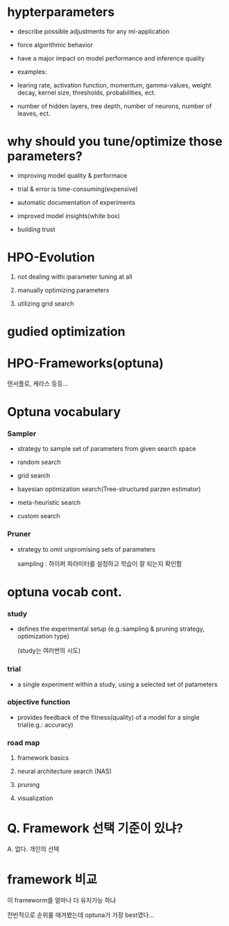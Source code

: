 # hypterparameters

- describe possible adjustments for any ml-application

- force algorithmic behavior

- have a major impact on model performance and inference quality

- examples:

- learing rate, activation function, momentum, gamma-values, weight decay, kernel size, thresholds, probabilities, ect.

- number of hidden layers, tree depth, number of neurons, number of leaves, ect.

# why should you tune/optimize those parameters?

- improving model quality & performace

- trial & error is time-consuming(expensive)

- automatic documentation of experiments

- improved model insights(white box)

- building trust

# HPO-Evolution

1. not dealing withi iparameter tuning at all

2. manually optimizing parameters

3. utilizing grid search

# gudied optimization

# HPO-Frameworks(optuna)

  텐서플로, 케라스 등등...

# Optuna vocabulary

### Sampler

- strategy to sample set of parameters from given search space

- random search

- grid search

- bayesian optimization search(Tree-structured parzen estimator)

- meta-heuristic search

- custom search

### Pruner

- strategy to omit unpromising sets of parameters

  sampling : 하이퍼 파라미터를 설정하고 학습이 잘 되는지 확인함

# optuna vocab cont.

### study

- defines the experimental setup (e.g.:sampling & pruning strategy, optimization type)

  (study는 여러번의 시도)

### trial

- a single experiment within a study, using a selected set of patameters

### objective function

- provides feedback of the fitness(quality) of a model for a single trial(e.g.: accuracy)

### road map

1. framework basics

2. neural architecture search (NAS)

3. pruning

4. visualization


# Q. Framework 선택 기준이 있냐?

A. 없다. 개인의 선택 

# framework 비교

이 frameworm를 얼마나 더 유지가능 하냐

전반적으로 순위룰 매겨봤는데 optuna가 가장 best였다...



